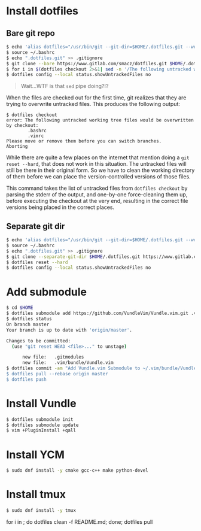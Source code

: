 # Install dotfiles

## Bare git repo

```bash
$ echo 'alias dotfiles="/usr/bin/git --git-dir=$HOME/.dotfiles.git --work-tree=$HOME"' >> $HOME/.bashrc
$ source ~/.bashrc
$ echo ".dotfiles.git" >> .gitignore
$ git clone --bare https://www.gitlab.com/smacz/dotfiles.git $HOME/.dotfiles.git
$ for i in $(dotfiles checkout 2>&1| sed -n '/The following untracked working tree files/,/Please move or remove them/p' | sed '1d;$d'| sed -e 's/^[ \t]*//'); do dotfiles clean -f ${i}; done; dotfiles checkout
$ dotfiles config --local status.showUntrackedFiles no
```

> Wait...WTF is that `sed` pipe doing?!?

When the files are checked out for the first time, git realizes that they are trying to overwrite untracked files. This produces the following output:

```
$ dotfiles checkout
error: The following untracked working tree files would be overwritten by checkout:
        .bashrc
        .vimrc
Please move or remove them before you can switch branches.
Aborting
```

While there are quite a few places on the internet that mention doing a `git reset --hard`, that does not work in this situation. The untracked files will still be there in their original form. So we have to clean the working directory of them before we can place the version-controlled versions of those files.

This command takes the list of untracked files from `dotfiles checkout` by parsing the stderr of the output, and one-by-one force-cleaning them up, before executing the checkout at the very end, resulting in the correct file versions being placed in the correct places.

## Separate git dir

```bash
$ echo 'alias dotfiles="/usr/bin/git --git-dir=$HOME/.dotfiles.git --work-tree=$HOME"' >> $HOME/.bashrc
$ source ~/.bashrc
$ echo ".dotfiles.git" >> .gitignore
$ git clone --separate-git-dir $HOME/.dotfiles.git https://www.gitlab.com/smacz/dotfiles.git
$ dotfiles reset --hard
$ dotfiles config --local status.showUntrackedFiles no
```

# Add submodule

```bash
$ cd $HOME
$ dotfiles submodule add https://github.com/VundleVim/Vundle.vim.git .vim/bundle/Vundle.vim
$ dotfiles status
On branch master
Your branch is up to date with 'origin/master'.

Changes to be committed:
  (use "git reset HEAD <file>..." to unstage)

      new file:   .gitmodules
      new file:   .vim/bundle/Vundle.vim
$ dotfiles commit -am "Add Vundle.vim Submodule to ~/.vim/bundle/Vundle.vim
$ dotfiles pull --rebase origin master
$ dotfiles push
```

# Install Vundle

```bash
$ dotfiles submodule init
$ dotfiles submodule update
$ vim +PluginInstall +qall
```

# Install YCM

```bash
$ sudo dnf install -y cmake gcc-c++ make python-devel
```

# Install tmux

```bash
$ sudo dnf install -y tmux
```
for i in ; do dotfiles clean -f README.md; done; dotfiles pull
